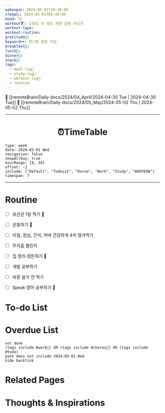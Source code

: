 ```yaml
---
wakeup🌞: 2024-05-01T10:30:00
sleep🌜: 2024-05-01T02:40:00
mood: 😌
workout🏋️: 쇼핑도 이 정도 하면 운동 아닌가
workout-type: 
workout-routine: 
gratitude🙏: 
keyword🗝️: 언니랑 힐링 타임
breakfast🍳: 
lunch🍚: 
dinner🥗: 
snack🍬: 
tags:
  - meal-log📝
  - study-log📓
  - workout-log💪
  - routine
---
```


🔺 [[remoteBrain/Daily-docs/2024/04_April/2024-04-30 Tue | 2024-04-30 Tue]]
🔻 [[remoteBrain/Daily-docs/2024/05_May/2024-05-02 Thu | 2024-05-02 Thu]]
___
<h1> <center>⏰TimeTable </center> </h1>

```gEvent
type: week
date: 2024-05-01 Wed
navigation: false
showAllDay: true
hourRange: [8, 24]
offset: -2
include: ["Default", "Todoist", "Korea", "Work", "Study", "WOOYEON"]
timespan: 7
```

--- 


# Routine 

- [ ] 유산균 1알 먹기 🔼 
- [ ] 운동하기 🔼
- [ ] 아침, 점심, 간식, 저녁 건강하게 4끼 챙겨먹기
- [ ] 무지출 챌린지 
- [ ] 집 정리·정돈하기 🔼
- [ ] 개발 공부하기
- [ ] 바깥 음식 안 먹기 
- [ ] Speak 영어 공부하기 🔼 


# To-do List


# Overdue List
```tasks
not done
(tags include #work💼) OR (tags include #chores🧺) OR (tags include #todo)
path does not include 2024-05-01 Wed
hide backlink
```

# Related Pages



# Thoughts & Inspirations

